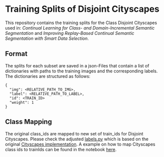 # Training Splits of Disjoint Cityscapes

This repository contains the training splits for the Class Disjoint Cityscapes used in: _Continual Learning for Class- and Domain-Incremental Semantic
Segmentation_ and _Improving Replay-Based Continual Semantic Segmentation with Smart Data Selection_.

## Format

The splits for each subset are saved in a json-Files that contain a list of dictionaries with paths to the training images and the corresponding labels. The dictionaries  are structured as follows:

```
{
  "img": <RELATIVE_PATH_TO_IMG>,
  "label": <RELATIVE_PATH_TO_LABEL>,
  "id": <TRAIN_ID>
  "weight": 1
}
```

## Class Mapping

The original class_ids are mapped to new set of train_ids for Disjoint Cityscapes. Please check the adjusted [labels.py](labels.py) which is based on the original [Cityscapes implementation](https://github.com/mcordts/cityscapesScripts/blob/master/cityscapesscripts/helpers/labels.py). A example on how to map Cityscapes class ids to trainIds can be found in the notebook [here](labels.ipynb).
